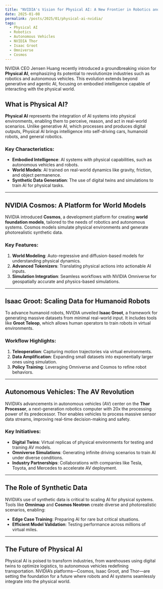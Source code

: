 ```yaml
---
title: "NVIDIA's Vision for Physical AI: A New Frontier in Robotics and Autonomous Systems"
date: 2025-01-08
permalink: /posts/2025/01/physical-ai-nvidia/
tags:
  - Physical AI
  - Robotics
  - Autonomous Vehicles
  - NVIDIA Thor
  - Isaac Groot
  - Omniverse
  - Cosmos
---
```


NVIDIA CEO Jensen Huang recently introduced a groundbreaking vision for **Physical AI**, emphasizing its potential to revolutionize industries such as robotics and autonomous vehicles. This evolution extends beyond generative and agentic AI, focusing on embodied intelligence capable of interacting with the physical world.

## What is Physical AI?

**Physical AI** represents the integration of AI systems into physical environments, enabling them to perceive, reason, and act in real-world scenarios. Unlike generative AI, which processes and produces digital outputs, Physical AI brings intelligence into self-driving cars, humanoid robots, and general robotics.

### Key Characteristics:

- **Embodied Intelligence**: AI systems with physical capabilities, such as autonomous vehicles and robots.
- **World Models**: AI trained on real-world dynamics like gravity, friction, and object permanence.
- **Synthetic Data Generation**: The use of digital twins and simulations to train AI for physical tasks.

---

## NVIDIA Cosmos: A Platform for World Models

NVIDIA introduced **Cosmos**, a development platform for creating **world foundation models**, tailored to the needs of robotics and autonomous systems. Cosmos models simulate physical environments and generate photorealistic synthetic data.

### Key Features:

1. **World Modeling**: Auto-regressive and diffusion-based models for understanding physical dynamics.
2. **Advanced Tokenizers**: Translating physical actions into actionable AI inputs.
3. **Simulation Integration**: Seamless workflows with NVIDIA Omniverse for geospatially accurate and physics-based simulations.

---

## Isaac Groot: Scaling Data for Humanoid Robots

To advance humanoid robots, NVIDIA unveiled **Isaac Groot**, a framework for generating massive datasets from minimal real-world input. It includes tools like **Groot Teleop**, which allows human operators to train robots in virtual environments.

### Workflow Highlights:

1. **Teleoperation**: Capturing motion trajectories via virtual environments.
2. **Data Amplification**: Expanding small datasets into exponentially larger ones using simulation.
3. **Policy Training**: Leveraging Omniverse and Cosmos to refine robot behaviors.

---

## Autonomous Vehicles: The AV Revolution

NVIDIA’s advancements in autonomous vehicles (AV) center on the **Thor Processor**, a next-generation robotics computer with 20x the processing power of its predecessor. Thor enables vehicles to process massive sensor data streams, improving real-time decision-making and safety.

### Key Initiatives:

- **Digital Twins**: Virtual replicas of physical environments for testing and training AV models.
- **Omniverse Simulations**: Generating infinite driving scenarios to train AI under diverse conditions.
- **Industry Partnerships**: Collaborations with companies like Tesla, Toyota, and Mercedes to accelerate AV deployment.

---

## The Role of Synthetic Data

NVIDIA’s use of synthetic data is critical to scaling AI for physical systems. Tools like **Omnimap** and **Cosmos Neotron** create diverse and photorealistic scenarios, enabling:

- **Edge Case Training**: Preparing AI for rare but critical situations.
- **Efficient Model Validation**: Testing performance across millions of virtual miles.

---

## The Future of Physical AI

Physical AI is poised to transform industries, from warehouses using digital twins to optimize logistics, to autonomous vehicles redefining transportation. NVIDIA’s platforms—Cosmos, Isaac Groot, and Thor—are setting the foundation for a future where robots and AI systems seamlessly integrate into the physical world.
